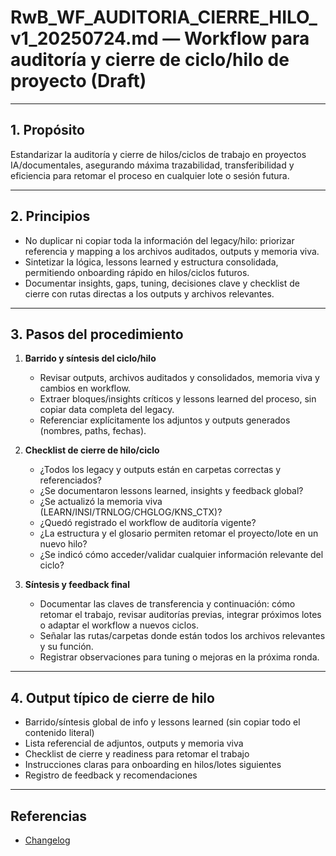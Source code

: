 # RwB_WF_AUDITORIA_CIERRE_HILO_v1_20250724.md — Workflow para auditoría y cierre de ciclo/hilo de proyecto (Draft)

---

## 1. Propósito
Estandarizar la auditoría y cierre de hilos/ciclos de trabajo en proyectos IA/documentales, asegurando máxima trazabilidad, transferibilidad y eficiencia para retomar el proceso en cualquier lote o sesión futura.

---

## 2. Principios
- No duplicar ni copiar toda la información del legacy/hilo: priorizar referencia y mapping a los archivos auditados, outputs y memoria viva.
- Sintetizar la lógica, lessons learned y estructura consolidada, permitiendo onboarding rápido en hilos/ciclos futuros.
- Documentar insights, gaps, tuning, decisiones clave y checklist de cierre con rutas directas a los outputs y archivos relevantes.

---

## 3. Pasos del procedimiento

1. **Barrido y síntesis del ciclo/hilo**
   - Revisar outputs, archivos auditados y consolidados, memoria viva y cambios en workflow.
   - Extraer bloques/insights críticos y lessons learned del proceso, sin copiar data completa del legacy.
   - Referenciar explícitamente los adjuntos y outputs generados (nombres, paths, fechas).

2. **Checklist de cierre de hilo/ciclo**
   - ¿Todos los legacy y outputs están en carpetas correctas y referenciados?
   - ¿Se documentaron lessons learned, insights y feedback global?
   - ¿Se actualizó la memoria viva (LEARN/INSI/TRNLOG/CHGLOG/KNS_CTX)?
   - ¿Quedó registrado el workflow de auditoría vigente?
   - ¿La estructura y el glosario permiten retomar el proyecto/lote en un nuevo hilo?
   - ¿Se indicó cómo acceder/validar cualquier información relevante del ciclo?

3. **Síntesis y feedback final**
   - Documentar las claves de transferencia y continuación: cómo retomar el trabajo, revisar auditorías previas, integrar próximos lotes o adaptar el workflow a nuevos ciclos.
   - Señalar las rutas/carpetas donde están todos los archivos relevantes y su función.
   - Registrar observaciones para tuning o mejoras en la próxima ronda.

---

## 4. Output típico de cierre de hilo
- Barrido/síntesis global de info y lessons learned (sin copiar todo el contenido literal)
- Lista referencial de adjuntos, outputs y memoria viva
- Checklist de cierre y readiness para retomar el trabajo
- Instrucciones claras para onboarding en hilos/lotes siguientes
- Registro de feedback y recomendaciones

---


## Referencias
- [Changelog](../Learn/chglog/rw_b_chglog_v_2_20250724.md)

